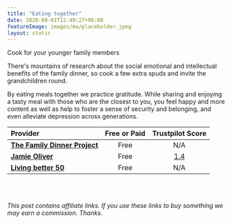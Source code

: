 ```yaml
---
title: "Eating together"
date: 2020-09-01T12:49:27+06:00
featureImage: images/ma/placeholder.jpeg
layout: static
---
```


Cook for your younger family members

There's mountains of research about the social emotional and intellectual benefits of the family dinner, so cook a few extra spuds and invite the grandchildren round.

By eating meals together we practice gratitude. While sharing and enjoying a tasty meal with those who are the closest to you, you feel happy and more content as well as help to foster a sense of security and belonging, and even alleviate depression across generations.

| Provider      | Free or Paid  |  Trustpilot Score  |
| :-----------          | :--------------:      |  :--------------:         |
| [**The Family Dinner Project**](https://thefamilydinnerproject.org/blog/family-blog/how-grandparents-can-help-with-family-dinner/) | Free | N/A
| [**Jamie Oliver**](https://www.jamieoliver.com/family/) | Free | [1.4](https://uk.trustpilot.com/review/www.jamieoliver.com) | 
| [**Living better 50**](https://www.livingbetter50.com/easy-meals-grandkids-will-love/) | Free | N/A
  

<br/><br/>

*This post contains affiliate links. If you use these links to buy something we may
earn a commission. Thanks.*







